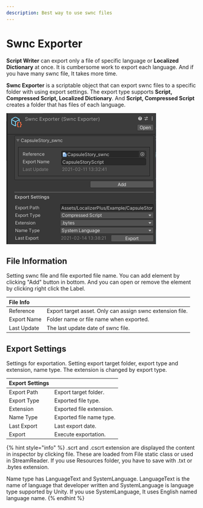 ```yaml
---
description: Best way to use swnc files
---
```


# Swnc Exporter

**Script Writer** can export only a file of specific language or **Localized Dictionary** at once. It is cumbersome work to export each language. And if you have many swnc file, It takes more time.

**Swnc Exporter** is a scriptable object that can export swnc files to a specific folder with using export settings. The export type supports **Script, Compressed Script, Localized Dictionary**. And **Script, Compressed Script** creates a folder that has files of each language.

![swnc file in Capsule Story example](../.gitbook/assets/swnc_exporter_inspector.png)

## File Information

Setting swnc file and file exported file name. You can add element by clicking "Add" button in bottom. And you can open or remove the element by clicking right click the Label.

| File Info |  |
| :--- | :--- |
| Reference | Export target asset. Only can assign swnc extension file. |
| Export Name | Folder name or file name when exported. |
| Last Update | The last update date of swnc file. |

## Export Settings

Settings for exportation. Setting export target folder, export type and extension, name type. The extension is changed by export type.

| Export Settings |  |
| :--- | :--- |
| Export Path | Export target folder. |
| Export Type | Exported file type. |
| Extension | Exported file extension. |
| Name Type | Exported file name type. |
| Last Export | Last export date. |
| Export | Execute exportation. |

{% hint style="info" %}
.scrt and .cscrt extension are displayed the content in inspector by clicking file. These are loaded from File static class or used in StreamReader. If you use Resources folder, you have to save with .txt or .bytes extension.

Name type has LanguageText and SystemLanguage. LanguageText is the name of language that developer written and SystemLanguage is language type supported by Unity. If you use SystemLanguage, It uses English named language name.
{% endhint %}

